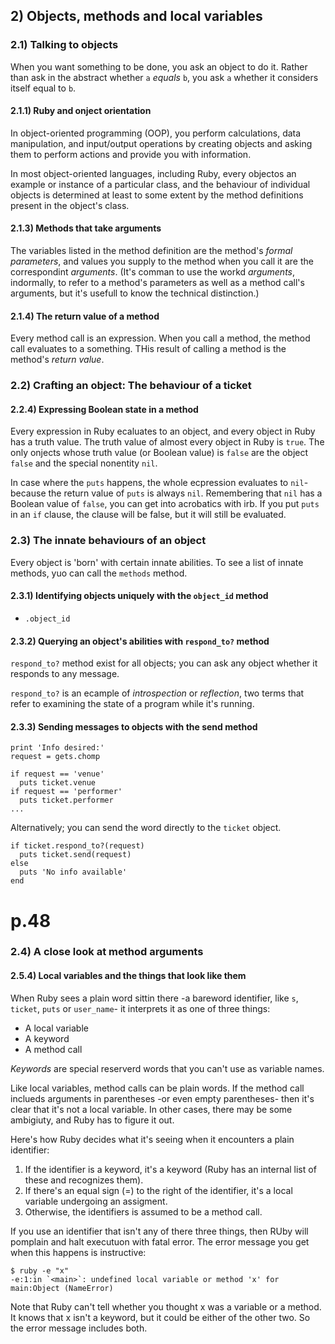 ## 2) Objects, methods and local variables

### 2.1) Talking to objects

When you want something to be done, you ask an object to do it. Rather than ask in the abstract whether `a` *equals* `b`, you ask `a` whether it considers itself equal to `b`. 

#### 2.1.1) Ruby and onject orientation

In object-oriented programming (OOP), you perform calculations, data manipulation, and input/output operations by creating objects and asking them to perform actions and provide you with information.

In most object-oriented languages, including Ruby, every objectos an example or instance of a particular class, and the behaviour of individual objects is determined at least to some extent by the method definitions present in the object's class.

#### 2.1.3) Methods that take arguments

The variables listed in the method definition are the method's *formal parameters*, and values you supply to the method when you call it are the correspondint *arguments*. (It's comman to use the workd *arguments*, indormally, to refer to a method's parameters as well as a method call's arguments, but it's usefull to know the technical distinction.)

#### 2.1.4) The return value of a method

Every method call is an expression. When you call a method, the method call evaluates to a something. THis result of calling a method is the method's *return value*.

### 2.2) Crafting an object: The behaviour of a ticket

#### 2.2.4) Expressing Boolean state in a method

Every expression in Ruby ecaluates to an object, and every object in Ruby has a truth value. The truth value of almost every object in Ruby is `true`. The only onjects whose truth value (or Boolean value) is `false` are the object `false` and the special nonentity `nil`.

In case where the `puts` happens, the whole ecpression evaluates to `nil`-because the return value of `puts` is always `nil`. Remembering that `nil` has a Boolean value of `false`, you can get into acrobatics with irb. If you put `puts` in an `if` clause, the clause will be false, but it will still be evaluated.

### 2.3) The innate behaviours of an object

Every object is 'born' with certain innate abilities. To see a list of innate methods, yuo can call the `methods` method.

#### 2.3.1) Identifying objects uniquely with the `object_id` method

* `.object_id`
 
#### 2.3.2) Querying an object's abilities with `respond_to?` method

`respond_to?` method exist for all objects; you can ask any object whether it responds to any message.

`respond_to?` is an ecample of *introspection* or *reflection*, two terms that refer to examining the state of a program while it's running.

#### 2.3.3) Sending messages to objects with the send method

```
print 'Info desired:'
request = gets.chomp

if request == 'venue'
  puts ticket.venue
if request == 'performer'
  puts ticket.performer
...
```

Alternatively; you can send the word directly to the `ticket` object.

```
if ticket.respond_to?(request)
  puts ticket.send(request)
else
  puts 'No info available'
end
```

# p.48
### 2.4) A close look at method arguments

#### 2.5.4) Local variables and the things that look like them

When Ruby sees a plain word sittin there -a bareword identifier, like `s`, `ticket`, `puts` or `user_name`- it interprets it as one of three things:

* A local variable
* A keyword
* A method call
 
*Keywords* are special reserverd words that you can't use as variable names.

Like local variables, method calls can be plain words. If the method call inclueds arguments in parentheses -or even empty parentheses- then it's clear that it's not a local variable. In other cases, there may be some ambigiuty, and Ruby has to figure it out.

 Here's how Ruby decides what it's seeing when it encounters a plain identifier:
 
 1. If the identifier is a keyword, it's a keyword (Ruby has an internal list of these and recognizes them).
 2. If there's an equal sign (=) to the right of the identifier, it's a local variable undergoing an assigment.
 3. Otherwise, the identifiers is assumed to be a method call.

 
If you use an identifier that isn't any of there three things, then RUby will pomplain and halt executuon with fatal error. The error message you get when this happens is instructive:

```
$ ruby -e "x"
-e:1:in `<main>`: undefined local variable or method 'x' for main:Object (NameError)
```

Note that Ruby can't tell whether you thought x was a variable or a method. It knows that x isn't a keyword, but it could be either of the other two. So the error message includes both.
